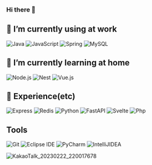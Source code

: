 ### Hi there 👋

<!--
**dlawnsdk/dlawnsdk** is a ✨ _special_ ✨ repository because its `README.md` (this file) appears on your GitHub profile.

Here are some ideas to get you started:

- 🔭 I’m currently working on ...
- 🌱 I’m currently learning ...
- 👯 I’m looking to collaborate on ...
- 🤔 I’m looking for help with ...
- 💬 Ask me about ...
- 📫 How to reach me: ...
- 😄 Pronouns: ...
- ⚡ Fun fact: ...
-->

## 🔭 I’m currently using at work
![Java](https://img.shields.io/badge/Java-007396.svg?&style=for-the-badge&logo=JAVA&logoColor=white)
![JavaScript](https://img.shields.io/badge/JavaScript-F7DF1E.svg?&style=for-the-badge&logo=JavaScript&logoColor=white)
![Spring](https://img.shields.io/badge/Spring-6DB33F.svg?&style=for-the-badge&logo=Spring&logoColor=white)
![MySQL](https://img.shields.io/badge/MySQL-4479A1.svg?&style=for-the-badge&logo=MySQL&logoColor=white)

## 💪 I’m currently learning at home
![Node.js](https://img.shields.io/badge/Node.js-339933.svg?&style=for-the-badge&logo=Node.js&logoColor=white)
![Nest](https://img.shields.io/badge/Nest-white.svg?&style=for-the-badge&logo=NestJS&logoColor=red)
![Vue.js](https://img.shields.io/badge/Vue-#4FC08D.svg?&style=for-the-badge&logo=Vue.js&logoColor=black)

## 🌱 Experience(etc)

![Express](https://img.shields.io/badge/Express-000000.svg?&style=for-the-badge&logo=Express&logoColor=white)
![Redis](https://img.shields.io/badge/Redis-DC382D.svg?&style=for-the-badge&logo=Redis&logoColor=white)
![Python](https://img.shields.io/badge/Python-3776AB.svg?&style=for-the-badge&logo=Python&logoColor=white)
![FastAPI](https://img.shields.io/badge/FastAPI-009688.svg?&style=for-the-badge&logo=FastAPI&logoColor=white)
![Svelte](https://img.shields.io/badge/Svelte-FF3E00.svg?&style=for-the-badge&logo=Svelte&logoColor=white)
![Php](https://img.shields.io/badge/PHP-7377AE.svg?&style=for-the-badge&logo=PHP&logoColor=white)

## Tools
![Git](https://img.shields.io/badge/Git-F05032.svg?&style=for-the-badge&logo=Git&logoColor=white)
![Eclipse IDE](https://img.shields.io/badge/Eclipse%20IDE-2C2255.svg?&style=for-the-badge&logo=Eclipse%20IDE&logoColor=white)
![PyCharm](https://img.shields.io/badge/PyCharm%20IDE-000000.svg?&style=for-the-badge&logo=PyCharm&logoColor=white)
![IntelliJIDEA](https://img.shields.io/badge/IntelliJIDEA%20IDE-000000.svg?&style=for-the-badge&logo=IntelliJIDEA&logoColor=white)

![KakaoTalk_20230222_220017678](https://user-images.githubusercontent.com/85921424/220627728-5ec3052e-fb7d-427e-b47d-58aad72781d2.gif)

